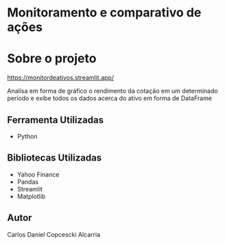 # Monitoramento e comparativo de ações

# Sobre o projeto

https://monitordeativos.streamlit.app/

Analisa em forma de gráfico o rendimento da cotação em um determinado período e exibe todos os dados acerca do ativo em forma de DataFrame

## Ferramenta Utilizadas

- Python

## Bibliotecas Utilizadas

- Yahoo Finance
- Pandas
- Streamlit
- Matplotlib

## Autor

Carlos Daniel Copcescki Alcarria
